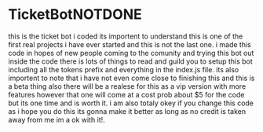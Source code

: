# TicketBotNOTDONE
this is the ticket bot i coded its importent to understand this is one of the first real projects i have ever started and this is not the last one. i made this code in hopes of new people coming to the comunity and trying this bot out inside the code there is lots of things to read and guild you to setup this bot including all the tokens prefix and everything in the index.js file. its also importent to note that i have not even come close to finishing this and this is a beta thing also there will be a realese for this as a vip version with more features however that one will come at a cost prob about $5 for the code but its one time and is worth it. i am also totaly okey if you change this code as i hope you do this its gonna make it better as long as no credit is taken away from me im a ok with it!.
